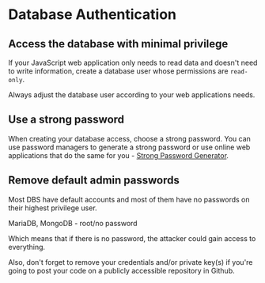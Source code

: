 Database Authentication
=======================

## Access the database with minimal privilege
If your JavaScript web application only needs to read data and doesn't need to write
information, create a database user whose permissions are `read-only`.

Always adjust the database user according to your web applications needs.

## Use a strong password
When creating your database access, choose a strong password. You can use
password managers to generate a strong password or use online web applications
that do the same for you - [Strong Password Generator][1].

## Remove default admin passwords
Most DBS have default accounts and most of them have no passwords on their
highest privilege user.

MariaDB, MongoDB - root/no password

Which means that if there is no password, the attacker could gain access to
everything.

Also, don't forget to remove your credentials and/or private key(s) if you're
going to post your code on a publicly accessible repository in Github.


[1]: https://strongpasswordgenerator.com/